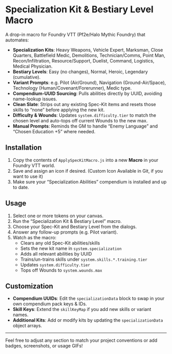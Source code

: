 # Specialization Kit & Bestiary Level Macro

A drop-in macro for Foundry VTT (Pf2e/Halo Mythic Foundry) that automates:

- **Specialization Kits**: Heavy Weapons, Vehicle Expert, Marksman, Close Quarters, Battlefield Medic, Demolitions, Technician/Comms, Point Man, Recon/Infiltration, Resource/Support, Duelist, Command, Logistics, Medical Physician.  
- **B﻿estiary Levels**: Easy (no changes), Normal, Heroic, Legendary (cumulative).  
- **Variant Prompts**: e.g. Pilot (Air/Ground), Navigation (Ground-Air/Space), Technology (Human/Covenant/Forerunner), Medic type.  
- **Compendium-UUID Sourcing**: Pulls abilities directly by UUID, avoiding name-lookup issues.  
- **Clean Slate**: Strips out any existing Spec-Kit items and resets those skills to “none” before applying the new kit.  
- **Difficulty & Wounds**: Updates `system.difficulty.tier` to match the chosen level and auto-tops off current Wounds to the new max.  
- **Manual Prompts**: Reminds the GM to handle “Enemy Language” and “Chosen Education +5” where needed.  

## Installation

1. Copy the contents of `ApplySpecKitMacro.js` into a new **Macro** in your Foundry VTT world.  
2. Save and assign an icon if desired. (Custom Icon Available in Git, if you want to use it)
3. Make sure your “Specialization Abilities” compendium is installed and up to date.  

## Usage

1. Select one or more tokens on your canvas.  
2. Run the “Specialization Kit & Bestiary Level” macro.  
3. Choose your Spec-Kit and Bestiary Level from the dialogs.  
4. Answer any follow-up prompts (e.g. Pilot variant).  
5. Watch as the macro:
   - Clears any old Spec-Kit abilities/skills  
   - Sets the new kit name in `system.specialization`  
   - Adds all relevant abilities by UUID  
   - Trains/un-trains skills under `system.skills.*.training.tier`  
   - Updates `system.difficulty.tier`  
   - Tops off Wounds to `system.wounds.max`  

## Customization

- **Compendium UUIDs**: Edit the `specializationData` block to swap in your own compendium pack keys & IDs.  
- **Skill Keys**: Extend the `skillKeyMap` if you add new skills or variant names.  
- **Additional Kits**: Add or modify kits by updating the `specializationData` object arrays.  

---

Feel free to adjust any section to match your project conventions or add badges, screenshots, or usage GIFs!
